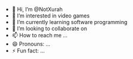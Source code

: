 - 👋 Hi, I’m @NotXurah
- 👀 I’m interested in video games
- 🌱 I’m currently learning software programming
- 💞️ I’m looking to collaborate on 
- 📫 How to reach me ...
- 😄 Pronouns: ...
- ⚡ Fun fact: ...

<!---
NotXurah/NotXurah is a ✨ special ✨ repository because its `README.md` (this file) appears on your GitHub profile.
You can click the Preview link to take a look at your changes.
--->
